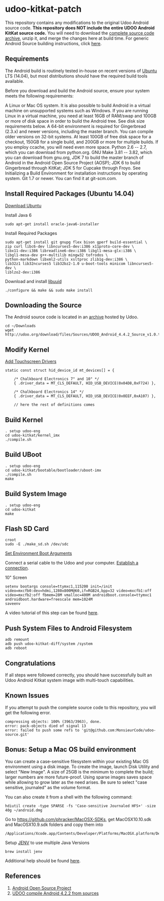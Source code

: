 # udoo-kitkat-patch

This repository contains any modifications to the original Udoo Android source code. **This repository does NOT include the entire UDOO Android KitKat source code.** You will need to download the [complete source code archive](http://udoo.org/download/files/Sources/), unzip it, and merge the changes here at build time. For generic Android Source building instructions, click [here](http://source.android.com/source/building.html).

## Requirements

The Android build is routinely tested in-house on recent versions of [Ubuntu](http://www.ubuntu.com/download) LTS (14.04), but most distributions should have the required build tools available.

Before you download and build the Android source, ensure your system meets the following requirements:

A Linux or Mac OS system. It is also possible to build Android in a virtual machine on unsupported systems such as Windows. If you are running Linux in a virtual machine, you need at least 16GB of RAM/swap and 100GB or more of disk space in order to build the Android tree. See disk size requirements below.
A 64-bit environment is required for Gingerbread (2.3.x) and newer versions, including the master branch. You can compile older versions on 32-bit systems.
At least 100GB of free disk space for a checkout, 150GB for a single build, and 200GB or more for multiple builds. If you employ ccache, you will need even more space.
Python 2.6 -- 2.7, which you can download from python.org.
GNU Make 3.81 -- 3.82, which you can download from gnu.org,
JDK 7 to build the master branch of Android in the Android Open Source Project (AOSP); JDK 6 to build Gingerbread through KitKat; JDK 5 for Cupcake through Froyo. See Initializing a Build Environment for installation instructions by operating system.
Git 1.7 or newer. You can find it at git-scm.com.

## Install Required Packages (Ubuntu 14.04)

[Download Ubuntu](http://www.ubuntu.com/download)

Install Java 6

    sudo apt-get install oracle-java6-installer

Install Required Packages

    sudo apt-get install git gnupg flex bison gperf build-essential \
    zip curl libc6-dev libncurses5-dev:i386 x11proto-core-dev \
    libx11-dev:i386 libreadline6-dev:i386 libgl1-mesa-glx:i386 \
    libgl1-mesa-dev g++-multilib mingw32 tofrodos \
    python-markdown libxml2-utils xsltproc zlib1g-dev:i386 \
    lib32z1 lib32ncurses5 lib32bz2-1.0 u-boot-tools minicom libncurses5-dev \
    liblzo2-dev:i386

Download and install [libuuid](http://sourceforge.net/projects/libuuid/?source=typ_redirect)

    ./configure && make && sudo make install

## Downloading the Source

The Android source code is located in an [archive](http://udoo.org/download/files/Sources/) hosted by Udoo.

    cd ~/Downloads
    wget http://udoo.org/download/files/Sources/UDOO_Android_4.4.2_Source_v1.0.tar.gz
    
## Modify Kernel

[Add Touchscreen Drivers](http://www.chalk-elec.com/?p=2028)

    static const struct hid_device_id mt_devices[] = {
        
        /* Chalkboard Electronics 7" and 10" */
        { .driver_data = MT_CLS_DEFAULT, HID_USB_DEVICE(0x04D8,0xF724) },
        
        /* Chalkboard Electronics 14" */
        { .driver_data = MT_CLS_DEFAULT, HID_USB_DEVICE(0x0EEF,0xA107) },
        
        // here the rest of definitions comes

## Build Kernel

    . setup udoo-eng
    cd udoo-kitkat/kernel_imx
    ./compile.sh

## Build UBoot

    . setup udoo-eng
    cd udoo-kitkat/bootable/bootloader/uboot-imx
    ./compile.sh
    make

## Build System Image

    . setup udoo-eng
    cd udoo-kitkat
    make

## Flash SD Card

    croot
    sudo -E ./make_sd.sh /dev/sdc

[Set Environment Boot Arguments](http://elinux.org/UDOO_setup_lvds_panels)

Connect a serial cable to the Udoo and your computer. [Establish a connection](http://www.udoo.org/tutorial/connecting-via-serial-cable/).

10" Screen

    setenv bootargs console=ttymxc1,115200 init=/init video=mxcfb0:dev=hdmi,1280x800M@60,if=RGB24,bpp=32 video=mxcfb1:off video=mxcfb2:off fbmem=28M vmalloc=400M androidboot.console=ttymxc1 androidboot.hardware=freescale mem=1024M
    saveenv

A video tutorial of this step can be found [here](https://www.youtube.com/watch?v=7CYsKJ1kqsk).

## Push System Files to Android Filesystem

    adb remount
    adb push udoo-kitkat-diff/system /system
    adb reboot

## Congratulations

If all steps were followed correctly, you should have successfully built an Udoo Android Kitkat system image with multi-touch capabilities.

## Known Issues
If you attempt to push the complete source code to this repository, you will get the following error.

    compressing objects: 100% (3963/3963), done.
    error: pack-objects died of signal 13
    error: failed to push some refs to 'git@github.com:MonsieurCode/udoo-source.git' 

## Bonus: Setup a Mac OS build environment

You can create a case-sensitive filesystem within your existing Mac OS environment using a disk image. To create the image, launch Disk Utility and select "New Image". A size of 25GB is the minimum to complete the build; larger numbers are more future-proof. Using sparse images saves space while allowing to grow later as the need arises. Be sure to select "case sensitive, journaled" as the volume format.

You can also create it from a shell with the following command:

    hdiutil create -type SPARSE -fs 'Case-sensitive Journaled HFS+' -size 40g ~/android.dmg

Go to https://github.com/phracker/MacOSX-SDKs, get MacOSX10.10.sdk and MacOSX10.9.sdk folders and copy them into

    /Applications/Xcode.app/Contents/Developer/Platforms/MacOSX.platform/Developer/SDKs
    
Setup [JENV](http://www.jenv.be/) to use multiple Java Versions

    brew install jenv
    
Additional help should be found [here](http://tryge.com/2013/06/15/build-android-from-source-macosx/).

## References 

1. [Android Open Source Project](https://source.android.com/source/requirements.html)
2. [UDOO compile Android 4.2.2 from sources](http://elinux.org/UDOO_compile_Android_4.2.2_from_sources)
